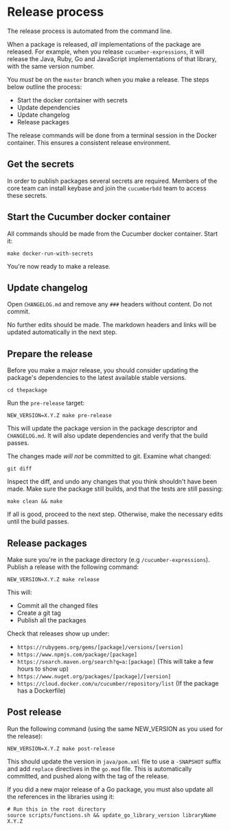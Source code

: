 # Release process

The release process is automated from the command line.

When a package is released, _all_ implementations of the package are released.
For example, when you release `cucumber-expressions`, it will release the Java, Ruby,
Go and JavaScript implementations of that library, with the same version number.

You *must* be on the `master` branch when you make a release. The steps below
outline the process:

* Start the docker container with secrets
* Update dependencies
* Update changelog
* Release packages

The release commands will be done from a terminal session in the Docker container.
This ensures a consistent release environment.

## Get the secrets

In order to publish packages several secrets are required. Members of the core
team can install keybase and join the `cucumberbdd` team to access these secrets.

## Start the Cucumber docker container

All commands should be made from the Cucumber docker container. Start it:

    make docker-run-with-secrets

You're now ready to make a release.

## Update changelog

Open `CHANGELOG.md` and remove any `###` headers without content. Do not commit.

No further edits should be made. The markdown headers and links will be updated
automatically in the next step.

## Prepare the release

Before you make a major release, you should consider updating the package's dependencies to the latest
available stable versions.

    cd thepackage

Run the `pre-release` target:

    NEW_VERSION=X.Y.Z make pre-release

This will update the package version in the package descriptor and `CHANGELOG.md`.
It will also update dependencies and verify that the build passes.

The changes made *will not* be committed to git. Examine what changed:

    git diff

Inspect the diff, and undo any changes that you think shouldn't have been made.
Make sure the package still builds, and that the tests are still passing:

    make clean && make

If all is good, proceed to the next step. Otherwise, make the necessary edits
until the build passes.

## Release packages

Make sure you're in the package directory (e.g `/cucumber-expressions`).
Publish a release with the following command:

    NEW_VERSION=X.Y.Z make release

This will:

* Commit all the changed files
* Create a git tag
* Publish all the packages

Check that releases show up under:

* `https://rubygems.org/gems/[package]/versions/[version]`
* `https://www.npmjs.com/package/[package]`
* `https://search.maven.org/search?q=a:[package]` (This will take a few hours to show up)
* `https://www.nuget.org/packages/[package]/[version]`
* `https://cloud.docker.com/u/cucumber/repository/list` (If the package has a Dockerfile)

## Post release

Run the following command (using the same NEW_VERSION as you used for the release):

    NEW_VERSION=X.Y.Z make post-release

This should update the version in `java/pom.xml` file to use a `-SNAPSHOT` suffix and add
`replace` directives in the `go.mod` file.
This is automatically committed, and pushed along with the tag of the release.

If you did a new major release of a Go package, you must also update all the references in the
libraries using it:

    # Run this in the root directory
    source scripts/functions.sh && update_go_library_version libraryName X.Y.Z
